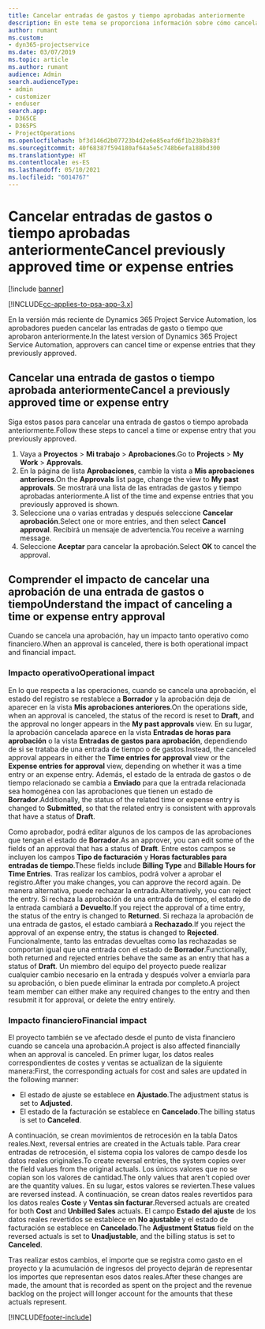 ```yaml
---
title: Cancelar entradas de gastos y tiempo aprobadas anteriormente
description: En este tema se proporciona información sobre cómo cancelar una transacción de gastos y tiempo de proyecto aprobada.
author: rumant
ms.custom:
- dyn365-projectservice
ms.date: 03/07/2019
ms.topic: article
ms.author: rumant
audience: Admin
search.audienceType:
- admin
- customizer
- enduser
search.app:
- D365CE
- D365PS
- ProjectOperations
ms.openlocfilehash: bf3d146d2b07723b4d2e6e85eafd6f1b23b8b83f
ms.sourcegitcommit: 40f68387f594180af64a5e5c748b6efa188bd300
ms.translationtype: HT
ms.contentlocale: es-ES
ms.lasthandoff: 05/10/2021
ms.locfileid: "6014767"
---
```

# <a name="cancel-previously-approved-time-or-expense-entries"></a><span data-ttu-id="45d50-103">Cancelar entradas de gastos o tiempo aprobadas anteriormente</span><span class="sxs-lookup"><span data-stu-id="45d50-103">Cancel previously approved time or expense entries</span></span>

[!include [banner](../includes/psa-now-project-operations.md)]

[!INCLUDE[cc-applies-to-psa-app-3.x](../includes/cc-applies-to-psa-app-3x.md)]

<span data-ttu-id="45d50-104">En la versión más reciente de Dynamics 365 Project Service Automation, los aprobadores pueden cancelar las entradas de gasto o tiempo que aprobaron anteriormente.</span><span class="sxs-lookup"><span data-stu-id="45d50-104">In the latest version of Dynamics 365 Project Service Automation, approvers can cancel time or expense entries that they previously approved.</span></span>

## <a name="cancel-a-previously-approved-time-or-expense-entry"></a><span data-ttu-id="45d50-105">Cancelar una entrada de gastos o tiempo aprobada anteriormente</span><span class="sxs-lookup"><span data-stu-id="45d50-105">Cancel a previously approved time or expense entry</span></span>

<span data-ttu-id="45d50-106">Siga estos pasos para cancelar una entrada de gastos o tiempo aprobada anteriormente.</span><span class="sxs-lookup"><span data-stu-id="45d50-106">Follow these steps to cancel a time or expense entry that you previously approved.</span></span>

1. <span data-ttu-id="45d50-107">Vaya a **Proyectos** \> **Mi trabajo** \> **Aprobaciones**.</span><span class="sxs-lookup"><span data-stu-id="45d50-107">Go to **Projects** \> **My Work** \> **Approvals**.</span></span>
2. <span data-ttu-id="45d50-108">En la página de lista **Aprobaciones**, cambie la vista a **Mis aprobaciones anteriores**.</span><span class="sxs-lookup"><span data-stu-id="45d50-108">On the **Approvals** list page, change the view to **My past approvals**.</span></span> <span data-ttu-id="45d50-109">Se mostrará una lista de las entradas de gastos y tiempo aprobadas anteriormente.</span><span class="sxs-lookup"><span data-stu-id="45d50-109">A list of the time and expense entries that you previously approved is shown.</span></span>
3. <span data-ttu-id="45d50-110">Seleccione una o varias entradas y después seleccione **Cancelar aprobación**.</span><span class="sxs-lookup"><span data-stu-id="45d50-110">Select one or more entries, and then select **Cancel approval**.</span></span> <span data-ttu-id="45d50-111">Recibirá un mensaje de advertencia.</span><span class="sxs-lookup"><span data-stu-id="45d50-111">You receive a warning message.</span></span>
4. <span data-ttu-id="45d50-112">Seleccione **Aceptar** para cancelar la aprobación.</span><span class="sxs-lookup"><span data-stu-id="45d50-112">Select **OK** to cancel the approval.</span></span>

## <a name="understand-the-impact-of-canceling-a-time-or-expense-entry-approval"></a><span data-ttu-id="45d50-113">Comprender el impacto de cancelar una aprobación de una entrada de gastos o tiempo</span><span class="sxs-lookup"><span data-stu-id="45d50-113">Understand the impact of canceling a time or expense entry approval</span></span>

<span data-ttu-id="45d50-114">Cuando se cancela una aprobación, hay un impacto tanto operativo como financiero.</span><span class="sxs-lookup"><span data-stu-id="45d50-114">When an approval is canceled, there is both operational impact and financial impact.</span></span>

### <a name="operational-impact"></a><span data-ttu-id="45d50-115">Impacto operativo</span><span class="sxs-lookup"><span data-stu-id="45d50-115">Operational impact</span></span>

<span data-ttu-id="45d50-116">En lo que respecta a las operaciones, cuando se cancela una aprobación, el estado del registro se restablece a **Borrador** y la aprobación deja de aparecer en la vista **Mis aprobaciones anteriores**.</span><span class="sxs-lookup"><span data-stu-id="45d50-116">On the operations side, when an approval is canceled, the status of the record is reset to **Draft**, and the approval no longer appears in the **My past approvals** view.</span></span> <span data-ttu-id="45d50-117">En su lugar, la aprobación cancelada aparece en la vista **Entradas de horas para aprobación** o la vista **Entradas de gastos para aprobación**, dependiendo de si se trataba de una entrada de tiempo o de gastos.</span><span class="sxs-lookup"><span data-stu-id="45d50-117">Instead, the canceled approval appears in either the **Time entries for approval** view or the **Expense entries for approval** view, depending on whether it was a time entry or an expense entry.</span></span> <span data-ttu-id="45d50-118">Además, el estado de la entrada de gastos o de tiempo relacionado se cambia a **Enviado** para que la entrada relacionada sea homogénea con las aprobaciones que tienen un estado de **Borrador**.</span><span class="sxs-lookup"><span data-stu-id="45d50-118">Additionally, the status of the related time or expense entry is changed to **Submitted**, so that the related entry is consistent with approvals that have a status of **Draft**.</span></span>

<span data-ttu-id="45d50-119">Como aprobador, podrá editar algunos de los campos de las aprobaciones que tengan el estado de **Borrador**.</span><span class="sxs-lookup"><span data-stu-id="45d50-119">As an approver, you can edit some of the fields of an approval that has a status of **Draft**.</span></span> <span data-ttu-id="45d50-120">Entre estos campos se incluyen los campos **Tipo de facturación** y **Horas facturables para entradas de tiempo**.</span><span class="sxs-lookup"><span data-stu-id="45d50-120">These fields include **Billing Type** and **Billable Hours for Time Entries**.</span></span> <span data-ttu-id="45d50-121">Tras realizar los cambios, podrá volver a aprobar el registro.</span><span class="sxs-lookup"><span data-stu-id="45d50-121">After you make changes, you can approve the record again.</span></span> <span data-ttu-id="45d50-122">De manera alternativa, puede rechazar la entrada.</span><span class="sxs-lookup"><span data-stu-id="45d50-122">Alternatively, you can reject the entry.</span></span> <span data-ttu-id="45d50-123">Si rechaza la aprobación de una entrada de tiempo, el estado de la entrada cambiará a **Devuelto**.</span><span class="sxs-lookup"><span data-stu-id="45d50-123">If you reject the approval of a time entry, the status of the entry is changed to **Returned**.</span></span> <span data-ttu-id="45d50-124">Si rechaza la aprobación de una entrada de gastos, el estado cambiará a **Rechazado**.</span><span class="sxs-lookup"><span data-stu-id="45d50-124">If you reject the approval of an expense entry, the status is changed to **Rejected**.</span></span> <span data-ttu-id="45d50-125">Funcionalmente, tanto las entradas devueltas como las rechazadas se comportan igual que una entrada con el estado de **Borrador**.</span><span class="sxs-lookup"><span data-stu-id="45d50-125">Functionally, both returned and rejected entries behave the same as an entry that has a status of **Draft**.</span></span> <span data-ttu-id="45d50-126">Un miembro del equipo del proyecto puede realizar cualquier cambio necesario en la entrada y después volver a enviarla para su aprobación, o bien puede eliminar la entrada por completo.</span><span class="sxs-lookup"><span data-stu-id="45d50-126">A project team member can either make any required changes to the entry and then resubmit it for approval, or delete the entry entirely.</span></span>

### <a name="financial-impact"></a><span data-ttu-id="45d50-127">Impacto financiero</span><span class="sxs-lookup"><span data-stu-id="45d50-127">Financial impact</span></span>

<span data-ttu-id="45d50-128">El proyecto también se ve afectado desde el punto de vista financiero cuando se cancela una aprobación.</span><span class="sxs-lookup"><span data-stu-id="45d50-128">A project is also affected financially when an approval is canceled.</span></span> <span data-ttu-id="45d50-129">En primer lugar, los datos reales correspondientes de costes y ventas se actualizan de la siguiente manera:</span><span class="sxs-lookup"><span data-stu-id="45d50-129">First, the corresponding actuals for cost and sales are updated in the following manner:</span></span>

- <span data-ttu-id="45d50-130">El estado de ajuste se establece en **Ajustado**.</span><span class="sxs-lookup"><span data-stu-id="45d50-130">The adjustment status is set to **Adjusted**.</span></span>
- <span data-ttu-id="45d50-131">El estado de la facturación se establece en **Cancelado**.</span><span class="sxs-lookup"><span data-stu-id="45d50-131">The billing status is set to **Canceled**.</span></span>

<span data-ttu-id="45d50-132">A continuación, se crean movimientos de retrocesión en la tabla Datos reales.</span><span class="sxs-lookup"><span data-stu-id="45d50-132">Next, reversal entries are created in the Actuals table.</span></span> <span data-ttu-id="45d50-133">Para crear entradas de retrocesión, el sistema copia los valores de campo desde los datos reales originales.</span><span class="sxs-lookup"><span data-stu-id="45d50-133">To create reversal entries, the system copies over the field values from the original actuals.</span></span> <span data-ttu-id="45d50-134">Los únicos valores que no se copian son los valores de cantidad.</span><span class="sxs-lookup"><span data-stu-id="45d50-134">The only values that aren't copied over are the quantity values.</span></span> <span data-ttu-id="45d50-135">En su lugar, estos valores se revierten.</span><span class="sxs-lookup"><span data-stu-id="45d50-135">These values are reversed instead.</span></span> <span data-ttu-id="45d50-136">A continuación, se crean datos reales revertidos para los datos reales **Coste** y **Ventas sin facturar**.</span><span class="sxs-lookup"><span data-stu-id="45d50-136">Reversed actuals are created for both **Cost** and **Unbilled Sales** actuals.</span></span> <span data-ttu-id="45d50-137">El campo **Estado del ajuste** de los datos reales revertidos se establece en **No ajustable** y el estado de facturación se establece en **Cancelado**.</span><span class="sxs-lookup"><span data-stu-id="45d50-137">The **Adjustment Status** field on the reversed actuals is set to **Unadjustable**, and the billing status is set to **Canceled**.</span></span>

<span data-ttu-id="45d50-138">Tras realizar estos cambios, el importe que se registra como gasto en el proyecto y la acumulación de ingresos del proyecto dejarán de representar los importes que representan esos datos reales.</span><span class="sxs-lookup"><span data-stu-id="45d50-138">After these changes are made, the amount that is recorded as spent on the project and the revenue backlog on the project will longer account for the amounts that these actuals represent.</span></span>


[!INCLUDE[footer-include](../includes/footer-banner.md)]